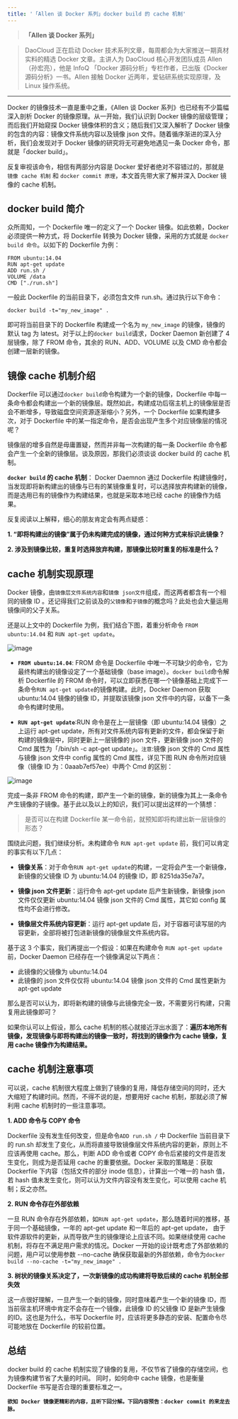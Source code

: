 ```yaml
---
title: '「Allen 谈 Docker 系列」docker build 的 cache 机制'
---
```


<!-- reviewed by fiona -->

>**「Allen 谈 Docker 系列」**

>DaoCloud 正在启动 Docker 技术系列文章，每周都会为大家推送一期真材实料的精选 Docker 文章。主讲人为 DaoCloud 核心开发团队成员 Allen（孙宏亮），他是 InfoQ 「Docker 源码分析」专栏作者，已出版《Docker 源码分析》一书。Allen 接触 Docker 近两年，爱钻研系统实现原理，及 Linux 操作系统。

---

Docker 的镜像技术一直是重中之重，《Allen 谈 Docker 系列》也已经有不少篇幅深入剖析 Docker 的镜像原理。从一开始，我们认识到 Docker 镜像的层级管理；而后我们开始窥探 Docker 镜像体积的含义；随后我们又深入解析了 Docker 镜像的包含的内容：镜像文件系统内容以及镜像 json 文件。随着循序渐进的深入分析，我们会发现对于 Docker 镜像的研究将无可避免地遇见一条 Docker 命令，那就是「docker build」。

反复审视该命令，相信有两部分内容是 Docker 爱好者绝对不容错过的，那就是 `镜像 cache 机制` 和 `docker commit 原理`，本文首先带大家了解并深入 Docker 镜像的 cache 机制。

## docker build 简介

众所周知，一个 Dockerfile 唯一的定义了一个 Docker 镜像。如此依赖，Docker 必须提供一种方式，将 Dockerfile 转换为 Docker 镜像，采用的方式就是 `docker build 命令`。以如下的 Dockerfile 为例：

```
FROM ubuntu:14.04 
RUN apt-get update 
ADD run.sh /  
VOLUME /data  
CMD ["./run.sh"]  
``` 
一般此 Dockerfile 的当前目录下，必须包含文件 run.sh。通过执行以下命令：

```
docker build -t="my_new_image" .
```
即可将当前目录下的 Dockerfile 构建成一个名为 `my_new_image` 的镜像，镜像的默认 tag 为 latest。对于以上的`docker build`请求，Docker Daemon 新创建了 4 层镜像，除了 FROM 命令，其余的 RUN、ADD、VOLUME 以及 CMD 命令都会创建一层新的镜像。

## 镜像 cache 机制介绍

Dockerfile 可以通过`docker build`命令构建为一个新的镜像，Dockerfile 中每一条命令都会构建出一个新的镜像层。既然如此，构建成功后宿主机上的镜像层是否会不断增多，导致磁盘空间资源逐渐缩小？另外，一个 Dockerfile 如果构建多次，对于 Dockerfile 中的某一指定命令，是否会出现产生多个对应镜像层的情况呢？

镜像层的增多自然是毋庸置疑，然而并非每一次构建的每一条 Dockerfile 命令都会产生一个全新的镜像层。谈及原因，那我们必须谈谈 docker build 的 cache 机制。

**`docker build` 的 cache 机制**： Docker Daemnon 通过 Dockerfile 构建镜像时，当发现即将新构建出的镜像与已有的某镜像重复时，可以选择放弃构建新的镜像，而是选用已有的镜像作为构建结果，也就是采取本地已经 cache 的镜像作为结果。

反复阅读以上解释，细心的朋友肯定会有两点疑惑：

**1. “即将构建出的镜像”属于仍未构建完成的镜像，通过何种方式来标识此镜像？**

**2. 涉及到镜像比较，重复时选择放弃构建，那镜像比较时重复的标准是什么？**

## cache 机制实现原理

Docker 镜像，由`镜像层文件系统内容`和`镜像 json文件`组成，而这两者都含有一个相同的镜像 ID 。还记得我们之前谈及的`父镜像`和`子镜像`的概念吗？此处也会大量运用镜像间的父子关系。

还是以上文中的 Dockerfile 为例，我们结合下图，着重分析命令 `FROM ubuntu:14.04` 和 `RUN apt-get update`。


![image](http://7xi8kv.com5.z0.glb.qiniucdn.com/cache_image.jpg)

- **`FROM ubuntu:14.04`**: FROM 命令是 Dockerfile 中唯一不可缺少的命令，它为最终构建出的镜像设定了一个基础镜像（base image）。`docker build`命令解析 Dockerfile 的 FROM 命令时，可以立即获悉在哪一个镜像基础上完成下一条命令`RUN apt-get update`的镜像构建。此时，Docker Daemon 获取 ubuntu:14.04 镜像的镜像 ID，并提取该镜像 json 文件中的内容，以备下一条命令构建时使用。

- **`RUN apt-get update`**:RUN 命令是在上一层镜像（即 ubuntu:14.04 镜像）之上运行 apt-get update，所有对文件系统内容有更新的文件，都会保留于新构建的镜像层中，同时更新上一层镜像的 json 文件，更新镜像 json 文件的 Cmd 属性为「/bin/sh -c apt-get update」。`注意`:镜像 json 文件的 Cmd 属性与镜像 json 文件中 config 属性的 Cmd 属性，详见下图 RUN 命令所对应镜像（镜像 ID 为：0aaab7ef57ee）中两个 Cmd 的区别：

![image](http://7xi8kv.com5.z0.glb.qiniucdn.com/two_cmds.jpg)

完成一条非 FROM 命令的构建，即产生一个新的镜像，新的镜像为其上一条命令产生镜像的子镜像。基于此以及以上的知识，我们可以提出这样的一个猜想：

> 是否可以在构建 Dockerfile 某一命令前，就预知即将构建出新一层镜像的形态？

围绕此问题，我们继续分析。未构建命令 `RUN apt-get update` 前，我们可以肯定的事实有以下几点：

- **镜像关系**：对于命令`RUN apt-get update`的构建，一定将会产生一个新镜像，新镜像的父镜像 ID 为 ubuntu:14.04 的镜像 ID，即 8251da35e7a7。

- **镜像 json 文件更新**：运行命令 apt-get update 后产生新镜像，新镜像 json 文件仅仅更新 ubuntu:14.04 镜像 json 文件的 Cmd 属性，其它如 config 属性均不会进行修改。

- **镜像层文件系统内容更新**：运行 apt-get update 后，对于容器可读写层的内容更新，全部将被打包进新镜像的镜像层文件系统内容。

基于这 3 个事实，我们再提出一个假设：如果在构建命令 `RUN apt-get update` 前，Docker Daemon 已经存在一个镜像满足以下两点：

- 此镜像的父镜像为 ubuntu:14.04
- 此镜像的 json 文件仅仅将 ubuntu:14.04 镜像 json 文件的 Cmd 属性更新为 apt-get update

那么是否可以认为，即将新构建的镜像与此镜像完全一致，不需要另行构建，只需复用此镜像即可？

如果你认可以上假设，那么 cache 机制的核心就接近浮出水面了：**遍历本地所有镜像，发现镜像与即将构建出的镜像一致时，将找到的镜像作为 cache 镜像，复用 cache 镜像作为构建结果。**

## cache 机制注意事项

可以说，cache 机制很大程度上做到了镜像的复用，降低存储空间的同时，还大大缩短了构建时间。然而，不得不说的是，想要用好 cache 机制，那就必须了解利用 cache 机制时的一些注意事项。

**1. ADD 命令与 COPY 命令**

Dockerfile 没有发生任何改变，但是命令`ADD run.sh /` 中 Dockerfile 当前目录下的 run.sh 却发生了变化，从而将直接导致镜像层文件系统内容的更新，原则上不应该再使用 cache。那么，判断 ADD 命令或者 COPY 命令后紧接的文件是否发生变化，则成为是否延用 cache 的重要依据。Docker 采取的策略是：获取 Dockerfile 下内容（包括文件的部分 inode 信息），计算出一个唯一的 hash 值，若 hash 值未发生变化，则可以认为文件内容没有发生变化，可以使用 cache 机制；反之亦然。

**2. RUN 命令存在外部依赖**

一旦 RUN 命令存在外部依赖，如`RUN apt-get update`，那么随着时间的推移，基于同一个基础镜像，一年的 apt-get update 和一年后的 apt-get update， 由于软件源软件的更新，从而导致产生的镜像理论上应该不同。如果继续使用 cache 机制，将存在不满足用户需求的情况。Docker 一开始的设计既考虑了外部依赖的问题，用户可以使用参数 --no-cache 确保获取最新的外部依赖，命令为`docker build --no-cache -t="my_new_image" .`

**3. 树状的镜像关系决定了，一次新镜像的成功构建将导致后续的 cache 机制全部失效**

这一点很好理解，一旦产生一个新的镜像，同时意味着产生一个新的镜像 ID，而当前宿主机环境中肯定不会存在一个镜像，此镜像 ID 的父镜像 ID 是新产生镜像的ID。这也是为什么，书写 Dockerfile 时，应该将更多静态的安装、配置命令尽可能地放在 Dockerfile 的较前位置。

## 总结

docker build 的 cache 机制实现了镜像的复用，不仅节省了镜像的存储空间，也为镜像构建节省了大量的时间。 同时，如何命中 cache 镜像，也是衡量 Dockerfile 书写是否合理的重要标准之一。

**`欲知 Docker 镜像更精彩的内容，且听下回分解。下回内容预告：docker commit 的来龙去脉。`**

